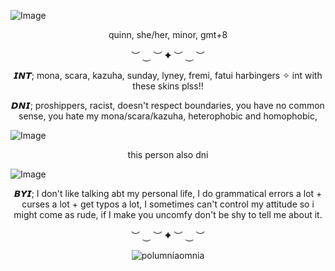 ![Image](https://github.com/user-attachments/assets/18200cd8-cdd9-4a00-97c6-93b739a4edf3)

<p align="center"> quinn, she/her, minor, gmt+8
<p align="center">  ︶ ⏝ ︶ ✦ ︶ ⏝ ︶

<p align="center"> 𝙄𝙉𝙏; mona, scara, kazuha, sunday, lyney, fremi, fatui harbingers ✧ int with these skins plss!! 

<p align="center"> 𝘿𝙉𝙄; proshippers, racist, doesn't respect boundaries, you have no common sense, you hate my mona/scara/kazuha, heterophobic and homophobic, 

   ![Image](https://github.com/user-attachments/assets/55d813a5-d29c-4a15-b4b2-2c8b1bbf2c8b)
<p align="center"> this person also dni

  ![Image](https://github.com/user-attachments/assets/73e8b280-fb16-4ff9-95e1-34e00ba14133)  

<p align="center"> 𝘽𝙔𝙄; I don't like talking abt my personal life, I do grammatical errors a lot + curses a lot + get typos a lot, I sometimes can't control my attitude so i might come as rude, if I make you uncomfy don't be shy to tell me about it. 
<p align="center">  ︶ ⏝ ︶ ✦ ︶ ⏝ ︶

<p align="center"> <img src="https://komarev.com/ghpvc/?username=polumniaomnia&label=profile%20views&color=bbbcec&style=flat" alt="polumniaomnia" /> </p>

<!--
**PolumniaOmnia/PolumniaOmnia** is a ✨ _special_ ✨ repository because its `README.md` (this file) appears on your GitHub profile.

Here are some ideas to get you started:

- 🔭 I’m currently working on ...
- 🌱 I’m currently learning ...
- 👯 I’m looking to collaborate on ...
- 🤔 I’m looking for help with ...
- 💬 Ask me about ...
- 📫 How to reach me: ...
- 😄 Pronouns: ...
- ⚡ Fun fact: ...
-->
